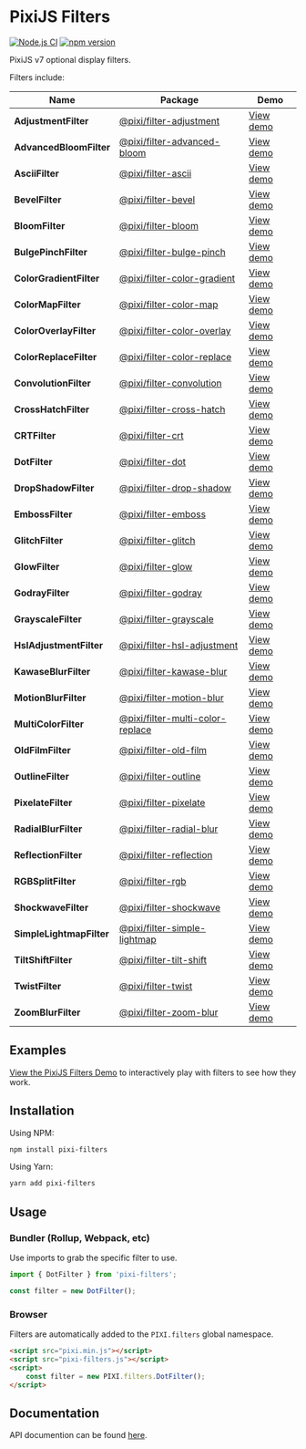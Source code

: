 # PixiJS Filters

[![Node.js CI](https://github.com/pixijs/filters/workflows/Node.js%20CI/badge.svg)](https://github.com/pixi.js/pixi-filters/actions?query=workflow%3A%22Node.js+CI%22) [![npm version](https://badge.fury.io/js/pixi-filters.svg)](https://badge.fury.io/js/pixi-filters)

PixiJS v7 optional display filters.

Filters include:

| Name                     | Package                                                                                            | Demo                                                                                           |
|--------------------------|----------------------------------------------------------------------------------------------------|------------------------------------------------------------------------------------------------|
| **AdjustmentFilter**     | [@pixi/filter-adjustment](https://www.npmjs.com/package/@pixi/filter-adjustment)                   | [View demo](https://filters.pixijs.download/main/demo/index.html?enabled=AdjustmentFilter)     |
| **AdvancedBloomFilter**  | [@pixi/filter-advanced-bloom](https://www.npmjs.com/package/@pixi/filter-advanced-bloom)           | [View demo](https://filters.pixijs.download/main/demo/index.html?enabled=AdvancedBloomFilter)  |
| **AsciiFilter**          | [@pixi/filter-ascii](https://www.npmjs.com/package/@pixi/filter-ascii)                             | [View demo](https://filters.pixijs.download/main/demo/index.html?enabled=AsciiFilter)          |
| **BevelFilter**          | [@pixi/filter-bevel](https://www.npmjs.com/package/@pixi/filter-bevel)                             | [View demo](https://filters.pixijs.download/main/demo/index.html?enabled=BevelFilter)          |
| **BloomFilter**          | [@pixi/filter-bloom](https://www.npmjs.com/package/@pixi/filter-bloom)                             | [View demo](https://filters.pixijs.download/main/demo/index.html?enabled=BloomFilter)          |
| **BulgePinchFilter**     | [@pixi/filter-bulge-pinch](https://www.npmjs.com/package/@pixi/filter-bulge-pinch)                 | [View demo](https://filters.pixijs.download/main/demo/index.html?enabled=BulgePinchFilter)     |
| **ColorGradientFilter**  | [@pixi/filter-color-gradient](https://www.npmjs.com/package/@pixi/filter-color-gradient)           | [View demo](https://filters.pixijs.download/main/demo/index.html?enabled=ColorGradientFilter)  |
| **ColorMapFilter**       | [@pixi/filter-color-map](https://www.npmjs.com/package/@pixi/filter-color-map)                     | [View demo](https://filters.pixijs.download/main/demo/index.html?enabled=ColorMapFilter)       |
| **ColorOverlayFilter**   | [@pixi/filter-color-overlay](https://www.npmjs.com/package/@pixi/filter-color-overlay)             | [View demo](https://filters.pixijs.download/main/demo/index.html?enabled=ColorOverlayFilter)   |
| **ColorReplaceFilter**   | [@pixi/filter-color-replace](https://www.npmjs.com/package/@pixi/filter-color-replace)             | [View demo](https://filters.pixijs.download/main/demo/index.html?enabled=ColorReplaceFilter)   |
| **ConvolutionFilter**    | [@pixi/filter-convolution](https://www.npmjs.com/package/@pixi/filter-convolution)                 | [View demo](https://filters.pixijs.download/main/demo/index.html?enabled=ConvolutionFilter)    |
| **CrossHatchFilter**     | [@pixi/filter-cross-hatch](https://www.npmjs.com/package/@pixi/filter-cross-hatch)                 | [View demo](https://filters.pixijs.download/main/demo/index.html?enabled=CrossHatchFilter)     |
| **CRTFilter**            | [@pixi/filter-crt](https://www.npmjs.com/package/@pixi/filter-crt)                                 | [View demo](https://filters.pixijs.download/main/demo/index.html?enabled=CRTFilter)            |
| **DotFilter**            | [@pixi/filter-dot](https://www.npmjs.com/package/@pixi/filter-dot)                                 | [View demo](https://filters.pixijs.download/main/demo/index.html?enabled=DotFilter)            |
| **DropShadowFilter**     | [@pixi/filter-drop-shadow](https://www.npmjs.com/package/@pixi/filter-drop-shadow)                 | [View demo](https://filters.pixijs.download/main/demo/index.html?enabled=DropShadowFilter)     |
| **EmbossFilter**         | [@pixi/filter-emboss](https://www.npmjs.com/package/@pixi/filter-emboss)                           | [View demo](https://filters.pixijs.download/main/demo/index.html?enabled=EmbossFilter)         |
| **GlitchFilter**         | [@pixi/filter-glitch](https://www.npmjs.com/package/@pixi/filter-glitch)                           | [View demo](https://filters.pixijs.download/main/demo/index.html?enabled=GlitchFilter)         |
| **GlowFilter**           | [@pixi/filter-glow](https://www.npmjs.com/package/@pixi/filter-glow)                               | [View demo](https://filters.pixijs.download/main/demo/index.html?enabled=GlowFilter)           |
| **GodrayFilter**         | [@pixi/filter-godray](https://www.npmjs.com/package/@pixi/filter-godray)                           | [View demo](https://filters.pixijs.download/main/demo/index.html?enabled=GodrayFilter)         |
| **GrayscaleFilter**      | [@pixi/filter-grayscale](https://www.npmjs.com/package/@pixi/filter-grayscale)                     | [View demo](https://filters.pixijs.download/main/demo/index.html?enabled=GrayscaleFilter)      |
| **HslAdjustmentFilter**    | [@pixi/filter-hsl-adjustment](https://www.npmjs.com/package/@pixi/filter-hsl-adjustment)           | [View demo](https://filters.pixijs.download/main/demo/index.html?enabled=HslAdjustmentFilter)    |
| **KawaseBlurFilter**     | [@pixi/filter-kawase-blur](https://www.npmjs.com/package/@pixi/filter-kawase-blur)                 | [View demo](https://filters.pixijs.download/main/demo/index.html?enabled=KawaseBlurFilter)     |
| **MotionBlurFilter**     | [@pixi/filter-motion-blur](https://www.npmjs.com/package/@pixi/filter-motion-blur)                 | [View demo](https://filters.pixijs.download/main/demo/index.html?enabled=MotionBlurFilter)     |
| **MultiColorFilter**     | [@pixi/filter-multi-color-replace](https://www.npmjs.com/package/@pixi/filter-multi-color-replace) | [View demo](https://filters.pixijs.download/main/demo/index.html?enabled=MultiColorFilter)     |
| **OldFilmFilter**        | [@pixi/filter-old-film](https://www.npmjs.com/package/@pixi/filter-old-film)                       | [View demo](https://filters.pixijs.download/main/demo/index.html?enabled=OldFilmFilter)        |
| **OutlineFilter**        | [@pixi/filter-outline](https://www.npmjs.com/package/@pixi/filter-outline)                         | [View demo](https://filters.pixijs.download/main/demo/index.html?enabled=OutlineFilter)        |
| **PixelateFilter**       | [@pixi/filter-pixelate](https://www.npmjs.com/package/@pixi/filter-pixelate)                       | [View demo](https://filters.pixijs.download/main/demo/index.html?enabled=PixelateFilter)       |
| **RadialBlurFilter**     | [@pixi/filter-radial-blur](https://www.npmjs.com/package/@pixi/filter-radial-blur)                 | [View demo](https://filters.pixijs.download/main/demo/index.html?enabled=RadialBlurFilter)     |
| **ReflectionFilter**     | [@pixi/filter-reflection](https://www.npmjs.com/package/@pixi/filter-reflection)                   | [View demo](https://filters.pixijs.download/main/demo/index.html?enabled=ReflectionFilter)     |
| **RGBSplitFilter**       | [@pixi/filter-rgb](https://www.npmjs.com/package/@pixi/filter-rgb)                                 | [View demo](https://filters.pixijs.download/main/demo/index.html?enabled=RGBSplitFilter)       |
| **ShockwaveFilter**      | [@pixi/filter-shockwave](https://www.npmjs.com/package/@pixi/filter-shockwave)                     | [View demo](https://filters.pixijs.download/main/demo/index.html?enabled=ShockwaveFilter)      |
| **SimpleLightmapFilter** | [@pixi/filter-simple-lightmap](https://www.npmjs.com/package/@pixi/filter-simple-lightmap)         | [View demo](https://filters.pixijs.download/main/demo/index.html?enabled=SimpleLightmapFilter) |
| **TiltShiftFilter**      | [@pixi/filter-tilt-shift](https://www.npmjs.com/package/@pixi/filter-tilt-shift)                   | [View demo](https://filters.pixijs.download/main/demo/index.html?enabled=TiltShiftFilter)      |
| **TwistFilter**          | [@pixi/filter-twist](https://www.npmjs.com/package/@pixi/filter-twist)                             | [View demo](https://filters.pixijs.download/main/demo/index.html?enabled=TwistFilter)          |
| **ZoomBlurFilter**       | [@pixi/filter-zoom-blur](https://www.npmjs.com/package/@pixi/filter-zoom-blur)                     | [View demo](https://filters.pixijs.download/main/demo/index.html?enabled=ZoomBlurFilter)       |

## Examples

[View the PixiJS Filters Demo](https://pixijs.io/filters/tools/demo/) to interactively play with filters to see how they work.

## Installation

Using NPM:

```bash
npm install pixi-filters
```

Using Yarn:
```bash
yarn add pixi-filters
```

## Usage

### Bundler (Rollup, Webpack, etc)

Use imports to grab the specific filter to use. 

```js
import { DotFilter } from 'pixi-filters';

const filter = new DotFilter();
```

### Browser

Filters are automatically added to the `PIXI.filters` global namespace.

```html
<script src="pixi.min.js"></script>
<script src="pixi-filters.js"></script>
<script>
    const filter = new PIXI.filters.DotFilter();
</script>
```

## Documentation

API documention can be found [here](http://pixijs.github.io/pixi-filters/docs/).
